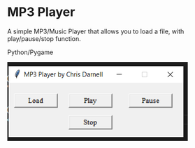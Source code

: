 # MP3 Player


A simple MP3/Music Player that allows you to load a file, with play/pause/stop function.

Python/Pygame

![](images/mp3.png)

